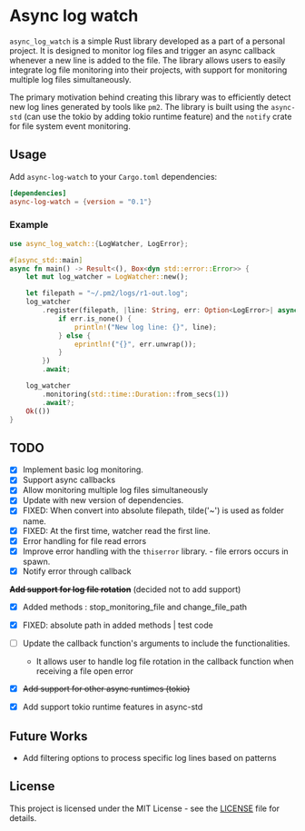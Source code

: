 # Async log watch

`async_log_watch` is a simple Rust library developed as a part of a personal project. It is designed to monitor log files and trigger an async callback whenever a new line is added to the file. The library allows users to easily integrate log file monitoring into their projects, with support for monitoring multiple log files simultaneously.

The primary motivation behind creating this library was to efficiently detect new log lines generated by tools like `pm2`. The library is built using the `async-std` (can use the tokio by adding tokio runtime feature) and the `notify` crate for file system event monitoring.


## Usage

Add `async-log-watch` to your `Cargo.toml` dependencies:

```toml
[dependencies]
async-log-watch = {version = "0.1"}
```

### Example

```rust
use async_log_watch::{LogWatcher, LogError};

#[async_std::main]
async fn main() -> Result<(), Box<dyn std::error::Error>> {
    let mut log_watcher = LogWatcher::new();

    let filepath = "~/.pm2/logs/r1-out.log";
    log_watcher
        .register(filepath, |line: String, err: Option<LogError>| async move {
            if err.is_none() {
                println!("New log line: {}", line);
            } else {
                eprintln!("{}", err.unwrap());
            }
        })
        .await;

    log_watcher
        .monitoring(std::time::Duration::from_secs(1))
        .await?;
    Ok(())
}

```

## TODO
- [x] Implement basic log monitoring.
- [x] Support async callbacks
- [x] Allow monitoring multiple log files simultaneously
- [X] Update with new version of dependencies.
- [x] FIXED: When convert into absolute filepath, tilde('~') is used as folder name.
- [x] FIXED: At the first time, watcher read the first line.
- [x] Error handling for file read errors
- [x] Improve error handling with the `thiserror` library. - file errors occurs in spawn. 
- [x] Notify error through callback

**~~Add support for log file rotation~~** (decided not to add support)
- [x] Added methods : stop_monitoring_file and change_file_path
- [x] FIXED: absolute path in added methods | test code 
- [ ] Update the callback function's arguments to include the functionalities.
	- It allows user to handle log file rotation in the callback function when receiving a file open error
- [x] ~~Add support for other async runtimes (tokio)~~ 
- [x] Add support tokio runtime features in async-std


## Future Works

- Add filtering options to process specific log lines based on patterns

## License

This project is licensed under the MIT License - see the [LICENSE](./LICENSE) file for details.
